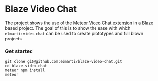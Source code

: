 # Blaze Video Chat
The project shows the use of the [Meteor Video Chat extension](https://github.com/elmarti/meteor-video-chat) in a Blaze based project. The goal of this is to show the ease with which `elmarti:video-chat` can be used to create prototypes and full blown projects. 

### Get started

``` 
git clone git@github.com:elmarti/blaze-video-chat.git
cd blaze-video-chat
meteor npm install 
meteor
```